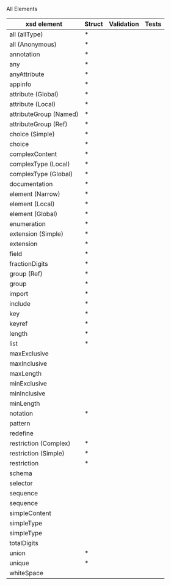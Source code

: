 All Elements

| xsd element                | Struct | Validation | Tests |
| -------------------------- | ------ | ---------- | ----- |
|all (allType)| * |
|all (Anonymous)| * |
|annotation| * |
|any| * |
|anyAttribute| * |
|appinfo| * |
|attribute (Global)| * |
|attribute (Local)| * |
|attributeGroup (Named)| * |
|attributeGroup (Ref)| * |
|choice (Simple)| * |
|choice| * |
|complexContent| * |
|complexType (Local)| * |
|complexType (Global)| * |
|documentation| * |
|element (Narrow)| * |
|element (Local)| * |
|element (Global)| * |
|enumeration| * |
|extension (Simple)| * |
|extension| * |
|field| * |
|fractionDigits| * |
|group (Ref)| * |
|group| * |
|import| * |
|include| * |
|key| * |
|keyref| * |
|length| * |
|list| * |
|maxExclusive
|maxInclusive
|maxLength
|minExclusive
|minInclusive
|minLength
|notation| * |
|pattern
|redefine
|restriction (Complex)| * |
|restriction (Simple)| * |
|restriction| * |
|schema
|selector
|sequence
|sequence
|simpleContent
|simpleType
|simpleType
|totalDigits
|union| * |
|unique| * |
|whiteSpace